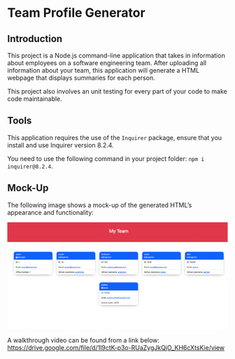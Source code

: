 # Team Profile Generator

## Introduction

This project is a Node.js command-line application that takes in information about employees on a software engineering team. After uploading all information about your team, this application will generate a HTML webpage that displays summaries for each person. 

This project also involves an unit testing for every part of your code to make code maintainable.

## Tools

This application requires the use of the `Inquirer` package, ensure that you install and use Inquirer version 8.2.4. 

You need to use the following command in your project folder: `npm i inquirer@8.2.4`.


## Mock-Up

The following image shows a mock-up of the generated HTML’s appearance and functionality:

![HTML webpage titled “My Team” features five boxes listing employee names, titles, and other key info.](./Assets/demo.png)

A walkthrough video can be found from a link below:
https://drive.google.com/file/d/1l9ctK-p3o-RUaZygJkQjO_KH6cXtsKie/view


